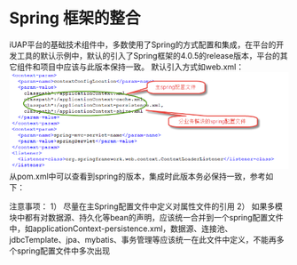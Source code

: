 # Spring 框架的整合

iUAP平台的基础技术组件中，多数使用了Spring的方式配置和集成，在平台的开发工具的默认示例中，默认的引入了Spring框架的4.0.5的release版本，平台的其它组件和项目中应该与此版本保持一致。
默认引入方式如web.xml：
 ![web](../image/image22.png)
从pom.xml中可以查看到spring的版本，集成时此版本务必保持一致，参考如下：
 
注意事项：
1）	尽量在主Spring配置文件中定义对属性文件的引用
2）	如果多模块中都有对数据源、持久化等bean的声明，应该统一合并到一个spring配置文件中，如applicationContext-persistence.xml，数据源、连接池、jdbcTemplate、jpa、mybatis、事务管理等应该统一在此文件中定义，不能再多个spring配置文件中多次出现

